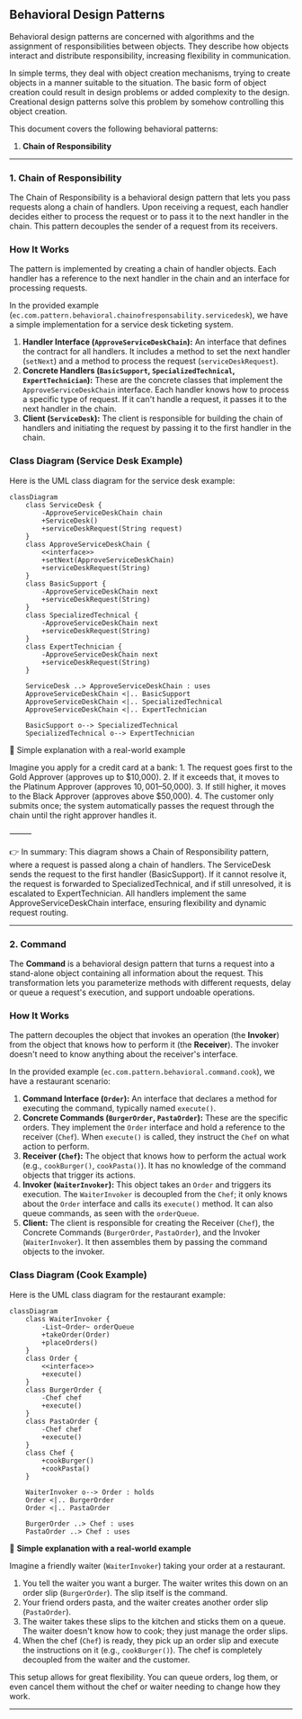 ## Behavioral Design Patterns

Behavioral design patterns are concerned with algorithms and the assignment of responsibilities between objects. They describe how objects interact and distribute responsibility, increasing flexibility in communication.

In simple terms, they deal with object creation mechanisms, trying to create objects in a manner suitable to the situation. The basic form of object creation could result in design problems or added complexity to the design. Creational design patterns solve this problem by somehow controlling this object creation.

This document covers the following behavioral patterns:
1.  **Chain of Responsibility**

---

### 1. Chain of Responsibility

The Chain of Responsibility is a behavioral design pattern that lets you pass requests along a chain of handlers. Upon receiving a request, each handler decides either to process the request or to pass it to the next handler in the chain. This pattern decouples the sender of a request from its receivers.

### How It Works

The pattern is implemented by creating a chain of handler objects. Each handler has a reference to the next handler in the chain and an interface for processing requests.

In the provided example (`ec.com.pattern.behavioral.chainofresponsability.servicedesk`), we have a simple implementation for a service desk ticketing system.

1.  **Handler Interface (`ApproveServiceDeskChain`):** An interface that defines the contract for all handlers. It includes a method to set the next handler (`setNext`) and a method to process the request (`serviceDeskRequest`).
2.  **Concrete Handlers (`BasicSupport`, `SpecializedTechnical`, `ExpertTechnician`):** These are the concrete classes that implement the `ApproveServiceDeskChain` interface. Each handler knows how to process a specific type of request. If it can't handle a request, it passes it to the next handler in the chain.
3.  **Client (`ServiceDesk`):** The client is responsible for building the chain of handlers and initiating the request by passing it to the first handler in the chain.

### Class Diagram (Service Desk Example)

Here is the UML class diagram for the service desk example:

```mermaid
classDiagram
    class ServiceDesk {
        -ApproveServiceDeskChain chain
        +ServiceDesk()
        +serviceDeskRequest(String request)
    }
    class ApproveServiceDeskChain {
        <<interface>>
        +setNext(ApproveServiceDeskChain)
        +serviceDeskRequest(String)
    }
    class BasicSupport {
        -ApproveServiceDeskChain next
        +serviceDeskRequest(String)
    }
    class SpecializedTechnical {
        -ApproveServiceDeskChain next
        +serviceDeskRequest(String)
    }
    class ExpertTechnician {
        -ApproveServiceDeskChain next
        +serviceDeskRequest(String)
    }
    
    ServiceDesk ..> ApproveServiceDeskChain : uses
    ApproveServiceDeskChain <|.. BasicSupport
    ApproveServiceDeskChain <|.. SpecializedTechnical
    ApproveServiceDeskChain <|.. ExpertTechnician
    
    BasicSupport o--> SpecializedTechnical
    SpecializedTechnical o--> ExpertTechnician
```
🔹 Simple explanation with a real-world example

Imagine you apply for a credit card at a bank:
	1.	The request goes first to the Gold Approver (approves up to $10,000).
	2.	If it exceeds that, it moves to the Platinum Approver (approves $10,001–$50,000).
	3.	If still higher, it moves to the Black Approver (approves above $50,000).
	4.	The customer only submits once; the system automatically passes the request through the chain until the right approver handles it.

⸻

👉 In summary: This diagram shows a Chain of Responsibility pattern, where a request is passed along a chain of handlers. The ServiceDesk sends the request to the first handler (BasicSupport). If it cannot resolve it, the request is forwarded to SpecializedTechnical, and if still unresolved, it is escalated to ExpertTechnician. All handlers implement the same ApproveServiceDeskChain interface, ensuring flexibility and dynamic request routing.

---

### 2. Command

The **Command** is a behavioral design pattern that turns a request into a stand-alone object containing all information about the request. This transformation lets you parameterize methods with different requests, delay or queue a request's execution, and support undoable operations.

### How It Works

The pattern decouples the object that invokes an operation (the **Invoker**) from the object that knows how to perform it (the **Receiver**). The invoker doesn't need to know anything about the receiver's interface.

In the provided example (`ec.com.pattern.behavioral.command.cook`), we have a restaurant scenario:

1.  **Command Interface (`Order`):** An interface that declares a method for executing the command, typically named `execute()`.
2.  **Concrete Commands (`BurgerOrder`, `PastaOrder`):** These are the specific orders. They implement the `Order` interface and hold a reference to the receiver (`Chef`). When `execute()` is called, they instruct the `Chef` on what action to perform.
3.  **Receiver (`Chef`):** The object that knows how to perform the actual work (e.g., `cookBurger()`, `cookPasta()`). It has no knowledge of the command objects that trigger its actions.
4.  **Invoker (`WaiterInvoker`):** This object takes an `Order` and triggers its execution. The `WaiterInvoker` is decoupled from the `Chef`; it only knows about the `Order` interface and calls its `execute()` method. It can also queue commands, as seen with the `orderQueue`.
5.  **Client:** The client is responsible for creating the Receiver (`Chef`), the Concrete Commands (`BurgerOrder`, `PastaOrder`), and the Invoker (`WaiterInvoker`). It then assembles them by passing the command objects to the invoker.

### Class Diagram (Cook Example)

Here is the UML class diagram for the restaurant example:

```mermaid
classDiagram
    class WaiterInvoker {
        -List~Order~ orderQueue
        +takeOrder(Order)
        +placeOrders()
    }
    class Order {
        <<interface>>
        +execute()
    }
    class BurgerOrder {
        -Chef chef
        +execute()
    }
    class PastaOrder {
        -Chef chef
        +execute()
    }
    class Chef {
        +cookBurger()
        +cookPasta()
    }
    
    WaiterInvoker o--> Order : holds
    Order <|.. BurgerOrder
    Order <|.. PastaOrder
    
    BurgerOrder ..> Chef : uses
    PastaOrder ..> Chef : uses
```

🔹 **Simple explanation with a real-world example**

Imagine a friendly waiter (`WaiterInvoker`) taking your order at a restaurant.

1.  You tell the waiter you want a burger. The waiter writes this down on an order slip (`BurgerOrder`). The slip itself is the command.
2.  Your friend orders pasta, and the waiter creates another order slip (`PastaOrder`).
3.  The waiter takes these slips to the kitchen and sticks them on a queue. The waiter doesn't know how to cook; they just manage the order slips.
4.  When the chef (`Chef`) is ready, they pick up an order slip and execute the instructions on it (e.g., `cookBurger()`). The chef is completely decoupled from the waiter and the customer.

This setup allows for great flexibility. You can queue orders, log them, or even cancel them without the chef or waiter needing to change how they work.

---
